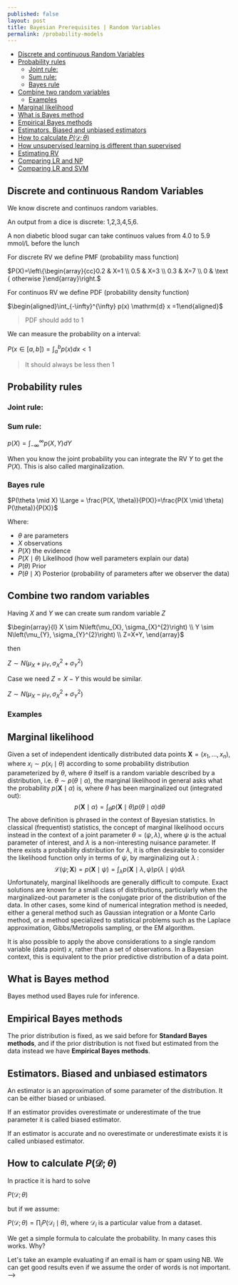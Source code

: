 ```yaml
---
published: false
layout: post
title: Bayesian Prerequisites | Random Variables
permalink: /probability-models
---
```

- [Discrete and continuous Random Variables](#discrete-and-continuous-random-variables)
- [Probability rules](#probability-rules)
  - [Joint rule:](#joint-rule)
  - [Sum rule:](#sum-rule)
  - [Bayes rule](#bayes-rule)
- [Combine two random variables](#combine-two-random-variables)
  - [Examples](#examples)
- [Marginal likelihood](#marginal-likelihood)
- [What is Bayes method](#what-is-bayes-method)
- [Empirical Bayes methods](#empirical-bayes-methods)
- [Estimators. Biased and unbiased estimators](#estimators-biased-and-unbiased-estimators)
- [How to calculate $P(\mathcal D ; \theta )$](#how-to-calculate-pmathcal-d--theta-)
- [How unsupervised learning is different than supervised](#how-unsupervised-learning-is-different-than-supervised)
- [Estimating RV](#estimating-rv)
- [Comparing LR and NP](#comparing-lr-and-np)
- [Comparing LR and SVM](#comparing-lr-and-svm)

## Discrete and continuous Random Variables

We know discrete and continuos random variables. 

An output from a dice is discrete: 1,2,3,4,5,6.

A non diabetic blood sugar can take continuos values from 4.0 to 5.9 mmol/L before the lunch

For discrete RV we define PMF (probability mass function)

$P(X)=\left\{\begin{array}{cc}0.2 & X=1 \\ 0.5 & X=3 \\ 0.3 & X=7 \\ 0 & \text { otherwise }\end{array}\right.$


For continuos RV we define PDF (probability density 
function)

$\begin{aligned}\int_{-\infty}^{\infty} p(x) \mathrm{d} x =1\end{aligned}$

> PDF should add to 1

We can measure the probability on a interval:

$P(x \in[a, b])=\int_{a}^{b} p(x) d x < 1$

> It should always be less then 1

## Probability rules

### Joint rule:



### Sum rule:

$p(X)=\int_{-\infty}^{\infty} p(X, Y) d Y$

When you know the joint probability you can integrate the RV $Y$ to get the $P(X)$. This is also called marginalization.

### Bayes rule

$P(\theta \mid X) \Large = \frac{P(X, \theta)}{P(X)}=\frac{P(X \mid \theta) P(\theta)}{P(X)}$

Where: 
* $\theta$ are parameters
* $X$ observations
* $P(X)$ the evidence
* $P(X \mid \theta)$ Likelihood (how well parameters explain our data)
* $P(\theta)$ Prior
* $P(\theta \mid X)$ Posterior (probability of parameters after we observer the data)


## Combine two random variables

Having $X$ and $Y$ we can create sum random variable $Z$

$\begin{array}{l}
X \sim N\left(\mu_{X}, \sigma_{X}^{2}\right) \\
Y \sim N\left(\mu_{Y}, \sigma_{Y}^{2}\right) \\
Z=X+Y,
\end{array}$

then

$Z \sim N\left(\mu_{X}+\mu_{Y}, \sigma_{X}^{2}+\sigma_{Y}^{2}\right)$

Case we need $Z=X-Y$ this would be similar.

$Z \sim N\left(\mu_{X}-\mu_{Y}, \sigma_{X}^{2}+\sigma_{Y}^{2}\right)$


### Examples


## Marginal likelihood

Given a set of independent identically distributed data points $\mathbf{X}=\left(x_{1}, \ldots, x_{n}\right),$ where $x_{i} \sim p\left(x_{i} \mid \theta\right)$ according to some probability distribution parameterized by $\theta$, where $\theta$ itself is a random variable described by a distribution, i.e. $\theta \sim p(\theta \mid \alpha),$ the marginal likelihood in general asks what the probability $p(\mathbf{X} \mid \alpha)$ is, where $\theta$ has been marginalized out (integrated out):
$$
p(\mathbf{X} \mid \alpha)=\int_{\theta} p(\mathbf{X} \mid \theta) p(\theta \mid \alpha) \mathrm{d} \theta
$$
The above definition is phrased in the context of Bayesian statistics. In classical (frequentist) statistics, the concept of marginal likelihood occurs instead in the context of a joint parameter $\theta=(\psi, \lambda),$ where $\psi$ is the actual parameter of interest, and $\lambda$ is a non-interesting nuisance parameter. If there exists a probability distribution for $\lambda,$ it is often desirable to consider the likelihood function only in terms of $\psi$, by marginalizing out $\lambda$ :
$$
\mathcal{L}(\psi ; \mathbf{X})=p(\mathbf{X} \mid \psi)=\int_{\lambda} p(\mathbf{X} \mid \lambda, \psi) p(\lambda \mid \psi) \mathrm{d} \lambda
$$
Unfortunately, marginal likelihoods are generally difficult to compute. Exact solutions are known for a small class of distributions, particularly when the marginalized-out
parameter is the conjugate prior of the distribution of the data. In other cases, some kind of numerical integration method is needed, either a general method such as Gaussian integration or a Monte Carlo method, or a method specialized to statistical problems such as the Laplace approximation, Gibbs/Metropolis sampling, or the EM algorithm.

It is also possible to apply the above considerations to a single random variable (data point) $x$, rather than a set of observations. In a Bayesian context, this is equivalent to the prior predictive distribution of a data point.

## What is Bayes method

Bayes method used Bayes rule for inference.


## Empirical Bayes methods

The prior distribution is fixed, as we said before for **Standard Bayes methods**, and if the prior distribution is not fixed but estimated from the data instead we have **Empirical Bayes methods**.


## Estimators. Biased and unbiased estimators

An estimator is an approximation of some parameter of the distribution. It can be either biased or unbiased.

If an estimator provides overestimate or underestimate of the true parameter it is called biased estimator.

If an estimator is accurate and no overestimate or underestimate exists it is called unbiased estimator.


## How to calculate $P(\mathcal D ; \theta )$
 
In practice it is hard to solve
 
$P(\mathcal D ; \theta)$
 
but if we assume:
 
$P(\mathcal D ; \theta) = \prod_{i} P(\mathcal D_{i} \mid \theta)$, where $\mathcal D_{i}$ is a particular value from a dataset.
 
We get a simple formula to calculate the probability. In many cases this works. Why?
 
Let's take an example evaluating if an email is ham or spam using NB. We can get good results even if we assume the order of words is not important. -->
 
<!-- ## Again : Estimate distribution from data
 
How do we estimate distribution P from data, because if we know to do that we can do magical things. 
 
There are several ways that are super pragmatic: 
 
 * MLA (Maximum Likelihood Estimation)
 * MAP (Maximum A Posteriori Estimation)
 
First we assume data has some form or distribution. This is why it is important to know different distributions and to understand the parameters that describe them. 
 
> Some of the distributions we often use are Binomial, Multinomial, Gaussian (and other exponential distributions), Gamma, etc. All distributions can really be either continuous or discrete.
 
 
 
### For MLA: $P(\mathcal D;\theta)$
 
We read this probability of data, parametrized by 
parameters $\theta$.
 
This approach is a frequentist approach. $\theta$ in here is a set of parameters.
 
### For MAP: $P(\boldsymbol{\theta} | \mathcal D)$
 
We read this as the probability of the $\boldsymbol{\theta}$ given dataset $\mathcal D$.
$\boldsymbol{\theta}$ is promoted here to a random variable and if we use Bayes rule we get:
 
 
$P(\boldsymbol{\theta} | \mathcal D) = \large \frac{P(\mathcal D | \boldsymbol{\theta})P(\boldsymbol{\theta})}{P(\mathcal D)}$, but really since ${P(\mathcal D)}$ is a constant
 
> Extra note that MAP contains what is in MLA.
 
$P(\boldsymbol{\theta} | \mathcal D) \propto P(\mathcal D | \boldsymbol{\theta})P(\boldsymbol{\theta})$
 
We use the term likelihood as a synonym to probability; the only difference likelihood is used for things that already happened. 
 
MAP searches for the most likely model or set of $\theta$ that is most likely.
 
The MAP formula we used above is just a generalization of the truly Bayesian approach, that integrate over all possible models with the parameters $\boldsymbol \theta$:
 
 
$P(Y=y|X=x) = \int_{\boldsymbol{\theta}}P(Y=y|X,\boldsymbol{\theta})P(\boldsymbol{\theta} | \mathcal D)d\boldsymbol \theta$
 
In the majority of cases it is hard to get this integral and what we do instead is to sample 10.000 of different $\theta$ to get the average sum.
  -->
 
<!-- ## Classification (probabilistic definition)
 
* $P(y|\mathbf x,\mathcal{D}, M)$ - probability distribution over possible labels
 
* $M$ - the model, 
* $\mathcal{D}$ - the dataset
* $\mathbf x$ - vector of features
* $y$ -label 
 
 
$\hat{y}=\hat{f}(\mathbf{x})=\overset {C}{\underset{c=1}{\operatorname{argmax}}} P(y=c \mid \mathbf{x}, \mathcal{D}, M)$
 
If we have classification problem and just two classes $y=1$ and $y=0$ it is sufficient to define just:
 
$p(y=1 \mid \mathbf x, \mathcal D, \mathcal M)$ since we know the sum of probabilities is 1.
 
If $P(\hat{y} \mid \mathbf{x}, \mathcal{D}, M)=1$ we are confident about the answer. $\hat y$ is our true class.
 
## How unsupervised learning is different than supervised
 
First, we have written $P(\mathbf x_i \mid \theta)$ instead of $P(y_i|\mathbf x_i,θ)$ that is,
 
supervised learning is conditional density estimation, where unsupervised learning is unconditional density estimation.
 
 
Second, $\mathbf x_i$ is a vector of features, so we need to create _multivariate probability models_. 
 
In contrast, in supervised learning, $y_i$ is usually just a single variable which uses _univariate probability models_.
 
## Estimating RV
 
Maximum Likelihood Estimation (MLE) and Maximum A Posteriori (MAP) estimation, are methods for random variable estimation.
 
These are approximation methods from the true distribution $\sim P(\mathrm x, \mathrm y)$ using the parameter $\theta$.
 
Approximate: $D \sim P_{\theta}(X, Y)  = P(X,Y;\theta)$
 
Where $X$ and $Y$ are random variables.
 
 
Frequentists approach:
 
MLE: $\theta = \underset{\theta}{\arg \max} P(D;\theta)$
 
Bayesian approach:
 
MAP: $\theta = \underset{\theta}{\arg \max} P(\theta|D)$
 
 
No machine learning model.
 
$P(Y, X=x)=\int_{\theta}P(Y|\theta)P(\theta|D)d\theta$
 
 
$P(Y=y, X=x)$ is **hard** to compute. This is why we start using the Naive Bayes approach.
 
The assumption of Naive Bayes is that all features $X$ are mutually independent.
 
$P(Y=y| X=x) = \large \frac{P(X=x| Y=y)P(Y=y)}{P(X=x)}$
 
$P(Y=y)$ is usually easy to compute. $P(X=x)$ we may assume a constant.
 
So we have the solution now: $P(X=x, Y=y)$.
 
Because features are independent we may write:
 
$P(X=x| Y=y)=\prod_{\alpha=1}^d(X_{\alpha}=x_{\alpha} | Y=y)$
 
 
Now, we can create Bayes estimator (classifier)
 
$h(X) = \underset{Y}{arg max}P(Y|X) \\ 
= \underset{Y}{arg max} \large \frac{P(X|Y)P(Y)}{z} \\
= \underset{Y}{arg max} P(Y) \prod_{\alpha=1}^d P(X_{\alpha}|Y) \\
= \underset{Y}{arg max} \log P(Y) + \sum_{\alpha=1}^d \log P(X_{\alpha}|Y) \\
$
 
The last sum is easy to estimate since it is based on 1d.
 
## Comparing LR and NP
 
LR separates the dataset points. NP separates the data distribution that fits the data.
 
With a low number of data we may expect NP may work better. If we have a large amount of data it may be better for the data to speak for itself, so LR would be a better fit.
 
>We can always check if the distribution assumption we choose is good or bad. Once we select the distribution, Gaussian, Binomial, Multinomial, ... we may create the test points and if these points confirm they are a good match with the original data we have the right to say the distribution is well chosen. 
 
## Comparing LR and SVM
 
LR can also provide the probability estimation, not just the class, while SVM cannot provide the probability estimation. 
 
For instance, SVM is not a good match for self-driving cars. SVM will tell us if something is pedestrian or not, but it cannot tell us the probability of how likely it is the case. For instance it may be 49% chance it is a pedestrian, and 51% it is not. SVM will just tell us it is not a pedestrian.
 
One of the great features with LR is it can actually tell us the estimated probabilities. At some point it is possible to combine the SVM and LR.
 
SVM can provide us the single feature (which class we predict) and LR will take this feature and predict the probability. In fact this system is known as Platt scaling, named by John Platt.

 